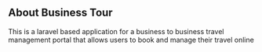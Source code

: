 ## About Business Tour

This is a laravel based application for a business to business travel management portal that allows users to book and manage their travel online
